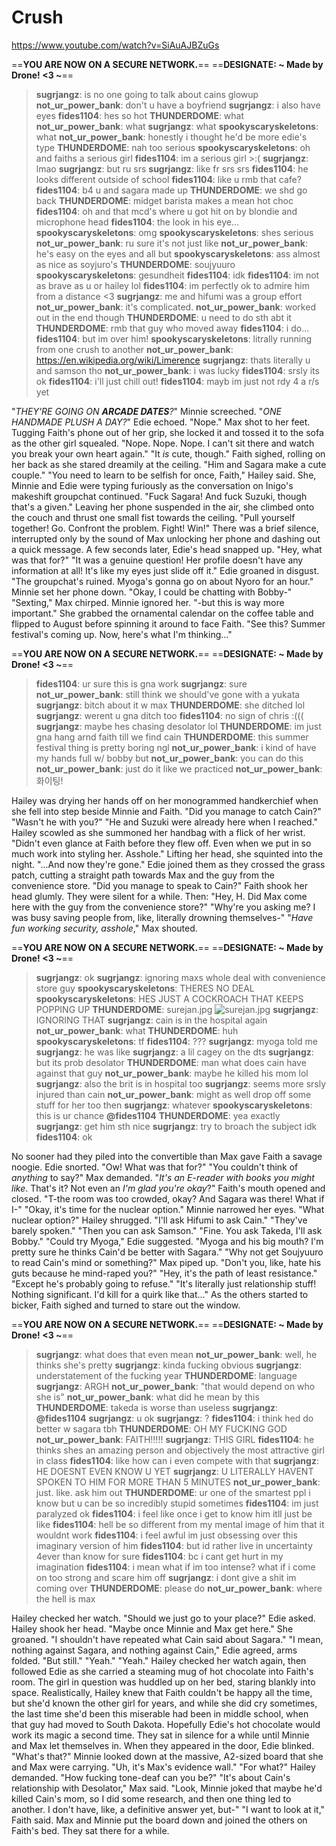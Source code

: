 # Crush

https://www.youtube.com/watch?v=SiAuAJBZuGs

==**YOU ARE NOW ON A SECURE NETWORK.**==
==**DESIGNATE: ~ Made by Drone! <3 ~**==
>**sugrjangz**: is no one going to talk about cains glowup
>**not_ur_power_bank**: don't u have a boyfriend
>**sugrjangz**: i also have eyes
>**fides1104**: hes so hot
>**THUNDERDOME**: what
>**not_ur_power_bank**: what
>**sugrjangz**: what
>**spookyscaryskeletons**: what
>**not_ur_power_bank**: honestly i thought he'd be more edie's type
>**THUNDERDOME**: nah too serious
>**spookyscaryskeletons**: oh and faiths a serious girl
>**fides1104**: im a serious girl >:(
>**sugrjangz**: lmao
>**sugrjangz**: but ru srs
>**sugrjangz**: like fr srs srs
>**fides1104**: he looks different outside of school
>**fides1104**: like u rmb that cafe?
>**fides1104**: b4 u and sagara made up
>**THUNDERDOME**: we shd go back
>**THUNDERDOME**: midget barista makes a mean hot choc
>**fides1104**: oh and that mcd's where u got hit on by blondie and microphone head
>**fides1104**: the look in his eye...
>**spookyscaryskeletons**: omg
>**spookyscaryskeletons**: shes serious
>**not_ur_power_bank**: ru sure it's not just like
>**not_ur_power_bank**: he's easy on the eyes and all but
>**spookyscaryskeletons**: ass almost as nice as soyjuro's
>**THUNDERDOME**: soujyuuro
>**spookyscaryskeletons**: gesundheit
>**fides1104**: idk
>**fides1104**: im not as brave as u or hailey lol
>**fides1104**: im perfectly ok to admire him from a distance <3
>**sugrjangz**: me and hifumi was a group effort
>**not_ur_power_bank**: it's complicated.
>**not_ur_power_bank**: worked out in the end though
>**THUNDERDOME**: u need to do sth abt it
>**THUNDERDOME**: rmb that guy who moved away
>**fides1104**: i do...
>**fides1104**: but im over him!
>**spookyscaryskeletons**: litrally running from one crush to another
>**not_ur_power_bank**: https://en.wikipedia.org/wiki/Limerence
>**sugrjangz**: thats literally u and samson tho
>**not_ur_power_bank**: i was lucky
>**fides1104**: srsly its ok
>**fides1104**: i'll just chill out!
>**fides1104**: mayb im just not rdy 4 a r/s yet

"*THEY'RE GOING ON **ARCADE DATES**?*" Minnie screeched.
"*ONE HANDMADE PLUSH A DAY?*" Edie echoed.
"Nope." Max shot to her feet. Tugging Faith's phone out of her grip, she locked it and tossed it to the sofa as the other girl squealed. "Nope. Nope. Nope. I can't sit there and watch you break your own heart again."
"It *is* cute, though." Faith sighed, rolling on her back as she stared dreamily at the ceiling. "Him and Sagara make a cute couple."
"You need to learn to be selfish for once, Faith," Hailey said. She, Minnie and Edie were typing furiously as the conversation on Inigo's makeshift groupchat continued. "Fuck Sagara! And fuck Suzuki, though that's a given." Leaving her phone suspended in the air, she climbed onto the couch and thrust one small fist towards the ceiling. "Pull yourself together! Go. Confront the problem. Fight! Win!"
There was a brief silence, interrupted only by the sound of Max unlocking her phone and dashing out a quick message. A few seconds later, Edie's head snapped up. "Hey, what was that for?"
"It was a genuine question! Her profile doesn't have any information at all! It's like my eyes just slide off it."
Edie groaned in disgust. "The groupchat's ruined. Myoga's gonna go on about Nyoro for an hour."
Minnie set her phone down. "Okay, I could be chatting with Bobby-"
"Sexting," Max chirped. Minnie ignored her.
"-but this is way more important." She grabbed the ornamental calendar on the coffee table and flipped to August before spinning it around to face Faith. "See this? Summer festival's coming up. Now, here's what I'm thinking..."

==**YOU ARE NOW ON A SECURE NETWORK.**==
==**DESIGNATE: ~ Made by Drone! <3 ~**==
>**fides1104**: ur sure this is gna work
>**sugrjangz**: sure
>**not_ur_power_bank**: still think we should've gone with a yukata
>**sugrjangz**: bitch about it w max
>**THUNDERDOME**: she ditched lol
>**sugrjangz**: werent u gna ditch too
>**fides1104**: no sign of chris :(((
>**sugrjangz**: maybe hes chasing desolator lol
>**THUNDERDOME**: im just gna hang arnd faith till we find cain
>**THUNDERDOME**: this summer festival thing is pretty boring ngl
>**not_ur_power_bank**: i kind of have my hands full w/ bobby but
>**not_ur_power_bank**: you can do this
>**not_ur_power_bank**: just do it like we practiced
>**not_ur_power_bank**: 화이팅!

Hailey was drying her hands off on her monogrammed handkerchief when she fell into step beside Minnie and Faith. "Did you manage to catch Cain?"
"Wasn't he with you?"
"He and Suzuki were already here when I reached." Hailey scowled as she summoned her handbag with a flick of her wrist. "Didn't even glance at Faith before they flew off. Even when we put in so much work into styling her. Asshole." Lifting her head, she squinted into the night. "...And now they're gone."
Edie joined them as they crossed the grass patch, cutting a straight path towards Max and the guy from the convenience store. "Did you manage to speak to Cain?"
Faith shook her head glumly. They were silent for a while. Then:
"Hey, H. Did Max come here with the guy from the convenience store?"
"Why're you asking me? I was busy saving people from, like, literally drowning themselves-"
"*Have fun working security, asshole*," Max shouted.

==**YOU ARE NOW ON A SECURE NETWORK.**==
==**DESIGNATE: ~ Made by Drone! <3 ~**==
>**sugrjangz**: ok
>**sugrjangz**: ignoring maxs whole deal with convenience store guy
>**spookyscaryskeletons**: THERES NO DEAL
>**spookyscaryskeletons**: HES JUST A COCKROACH THAT KEEPS POPPING UP
>**THUNDERDOME**: surejan.jpg
![surejan.jpg](https://pyxis.nymag.com/v1/imgs/e54/6cc/b8edcfd6dd79720249b61853c178e8dca5-surejan.rsquare.w700.jpg)
>**sugrjangz**: IGNORING THAT
>**sugrjangz**: cain is in the hospital again
>**not_ur_power_bank**: what
>**THUNDERDOME**: huh
>**spookyscaryskeletons**: tf
>**fides1104**: ???
>**sugrjangz**: myoga told me
>**sugrjangz**: he was like
>**sugrjangz**: a lil cagey on the dts
>**sugrjangz**: but its prob desolator
>**THUNDERDOME**: man what does cain have against that guy
>**not_ur_power_bank**: maybe he killed his mom lol
>**sugrjangz**: also the brit is in hospital too
>**sugrjangz**: seems more srsly injured than cain
>**not_ur_power_bank**: might as well drop off some stuff for her too then
>**sugrjangz**: whatever
>**spookyscaryskeletons**: this is ur chance **@fides1104**
>**THUNDERDOME**: yea exactly
>**sugrjangz**: get him sth nice
>**sugrjangz**: try to broach the subject idk
>**fides1104**: ok

No sooner had they piled into the convertible than Max gave Faith a savage noogie. Edie snorted.
"Ow! What was that for?"
"You couldn't think of *anything* to say?" Max demanded. "*It's an E-reader with books you might like*. That's it? Not even an *I'm glad you're okay*?"
Faith's mouth opened and closed. "T-the room was too crowded, okay? And Sagara was there! What if I-"
"Okay, it's time for the nuclear option."
Minnie narrowed her eyes. "What nuclear option?"
Hailey shrugged. "I'll ask Hifumi to ask Cain."
"They've barely spoken."
"Then you can ask Samson."
"Fine. You ask Takeda, I'll ask Bobby."
"Could try Myoga," Edie suggested.
"Myoga and his big mouth? I'm pretty sure he thinks Cain'd be better with Sagara."
"Why not get Soujyuuro to read Cain's mind or something?" Max piped up.
"Don't you, like, hate his guts because he mind-raped you?"
"Hey, it's the path of least resistance."
"Except he's probably going to refuse."
"It's literally just relationship stuff! Nothing significant. I'd kill for a quirk like that..."
As the others started to bicker, Faith sighed and turned to stare out the window.

==**YOU ARE NOW ON A SECURE NETWORK.**==
==**DESIGNATE: ~ Made by Drone! <3 ~**==
>**sugrjangz**: what does that even mean
>**not_ur_power_bank**: well, he thinks she's pretty
>**sugrjangz**: kinda fucking obvious
>**sugrjangz**: understatement of the fucking year
>**THUNDERDOME**: language
>**sugrjangz**: ARGH
>**not_ur_power_bank**: "that would depend on who she is"
>**not_ur_power_bank**: what did he mean by this
>**THUNDERDOME**: takeda is worse than useless
>**sugrjangz**: **@fides1104**
>**sugrjangz**: u ok
>**sugrjangz**: ?
>**fides1104**: i think hed do better w sagara tbh
>**THUNDERDOME**: OH MY FUCKING GOD
>**not_ur_power_bank**: FAITH!!!!!
>**sugrjangz**: THIS GIRL
>**fides1104**: he thinks shes an amazing person and objectively the most attractive girl in class
>**fides1104**: like how can i even compete with that
>**sugrjangz**: HE DOESNT EVEN KNOW U YET
>**sugrjangz**: U LITERALLY HAVENT SPOKEN TO HIM FOR MORE THAN 5 MINUTES
>**not_ur_power_bank**: just. like. ask him out
>**THUNDERDOME**: ur one of the smartest ppl i know but u can be so incredibly stupid sometimes
>**fides1104**: im just paralyzed ok
>**fides1104**: i feel like once i get to know him itll just be like
>**fides1104**: hell be so different from my mental image of him that it wouldnt work
>**fides1104**: i feel awful im just obsessing over this imaginary version of him
>**fides1104**: but id rather live in uncertainty 4ever than know for sure
>**fides1104**: bc i cant get hurt in my imagination
>**fides1104**: i mean what if im too intense? what if i come on too strong and scare him off
>**sugrjangz**: i dont give a shit im coming over
>**THUNDERDOME**: please do
>**not_ur_power_bank**: where the hell is max

Hailey checked her watch.
"Should we just go to your place?" Edie asked.
Hailey shook her head. "Maybe once Minnie and Max get here." She groaned. "I shouldn't have repeated what Cain said about Sagara."
"I mean, nothing against Sagara, and nothing against Cain," Edie agreed, arms folded. "But still."
"Yeah."
"Yeah."
Hailey checked her watch again, then followed Edie as she carried a steaming mug of hot chocolate into Faith's room. The girl in question was huddled up on her bed, staring blankly into space. Realistically, Hailey knew that Faith couldn't be happy all the time, but she'd known the other girl for years, and while she did cry sometimes, the last time she'd been this miserable had been in middle school, when that guy had moved to South Dakota. Hopefully Edie's hot chocolate would work its magic a second time.
They sat in silence for a while until Minnie and Max let themselves in. When they appeared in the door, Edie blinked. "What's that?"
Minnie looked down at the massive, A2-sized board that she and Max were carrying. "Uh, it's Max's evidence wall."
"For what?" Hailey demanded. "How fucking tone-deaf can you be?"
"It's about Cain's relationship with Desolator," Max said. "Look, Minnie joked that maybe he'd killed Cain's mom, so I did some research, and then one thing led to another. I don't have, like, a definitive answer yet, but-"
"I want to look at it," Faith said.
Max and Minnie put the board down and joined the others on Faith's bed. They sat there for a while.